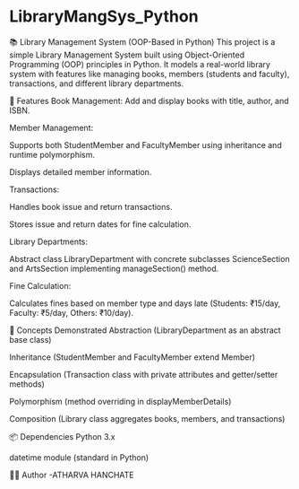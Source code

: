 # LibraryMangSys_Python
📚 Library Management System (OOP-Based in Python)
This project is a simple Library Management System built using Object-Oriented Programming (OOP) principles in Python. It models a real-world library system with features like managing books, members (students and faculty), transactions, and different library departments.

🚀 Features
Book Management: Add and display books with title, author, and ISBN.

Member Management:

Supports both StudentMember and FacultyMember using inheritance and runtime polymorphism.

Displays detailed member information.

Transactions:

Handles book issue and return transactions.

Stores issue and return dates for fine calculation.

Library Departments:

Abstract class LibraryDepartment with concrete subclasses ScienceSection and ArtsSection implementing manageSection() method.

Fine Calculation:

Calculates fines based on member type and days late (Students: ₹15/day, Faculty: ₹5/day, Others: ₹10/day).

🧠 Concepts Demonstrated
Abstraction (LibraryDepartment as an abstract base class)

Inheritance (StudentMember and FacultyMember extend Member)

Encapsulation (Transaction class with private attributes and getter/setter methods)

Polymorphism (method overriding in displayMemberDetails)

Composition (Library class aggregates books, members, and transactions)

📦 Dependencies
Python 3.x

datetime module (standard in Python)

🧑‍💻 Author
-ATHARVA HANCHATE
